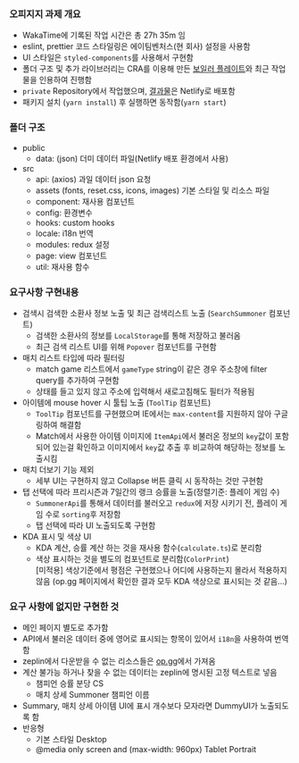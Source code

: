 ### 오피지지 과제 개요

- WakaTime에 기록된 작업 시간은 총 27h 35m 임
- eslint, prettier 코드 스타일링은 에이팀벤처스(현 회사) 설정을 사용함
- UI 스타일은 `styled-components`를 사용해서 구현함
- 폴더 구조 및 추가 라이브러리는 CRA를 이용해 만든 [보일러 플레이트](https://github.com/Aimho/boilerplate-react)와 최근 작업물을 인용하여 진행함
- `private` Repository에서 작업했으며, [결과물](https://wonderful-brattain-96bac2.netlify.app/)은 Netlify로 배포함
- 패키지 설치 (`yarn install`) 후 실행하면 동작함(`yarn start`)

### 폴더 구조

- public
  - data: (json) 더미 데이터 파일(Netlify 배포 환경에서 사용)
- src
  - api: (axios) 과일 데이터 json 요청
  - assets (fonts, reset.css, icons, images) 기본 스타일 및 리소스 파일
  - component: 재사용 컴포넌트
  - config: 환경변수
  - hooks: custom hooks
  - locale: i18n 번역
  - modules: redux 설정
  - page: view 컴포넌트
  - util: 재사용 함수

### 요구사항 구현내용

- 검색시 검색한 소환사 정보 노출 및 최근 검색리스트 노출 (`SearchSummoner` 컴포넌트)
  - 검색한 소환사의 정보를 `LocalStorage`를 통해 저장하고 불러옴
  - 최근 검색 리스트 UI를 위해 `Popover` 컴포넌트를 구현함
- 매치 리스트 타입에 따라 필터링
  - match game 리스트에서 `gameType` string이 같은 경우 주소창에 filter query를 추가하여 구현함
  - 상태를 들고 있지 않고 주소에 입력해서 새로고침해도 필터가 적용됨
- 아이템에 mouse hover 시 툴팁 노출 (`ToolTip` 컴포넌트)
  - `ToolTip` 컴포넌트를 구현했으며 IE에서는 `max-content`를 지원하지 않아 구글링하여 해결함
  - Match에서 사용한 아이템 이미지에 `ItemApi`에서 불러온 정보의 `key`값이 포함되어 있는걸 확인하고 이미지에서 `key`값 추출 후 비교하여 해당하는 정보를 노출시킴
- 매치 더보기 기능 제외
  - 세부 UI는 구현하지 않고 Collapse 버튼 클릭 시 동작하는 것만 구현함
- 탭 선택에 따라 프리시즌과 7일간의 랭크 승률을 노출(정렬기준: 플레이 게임 수)
  - `SummonerApi`를 통해서 데이터를 불러오고 `redux`에 저장 시키기 전, 플레이 게임 수로 `sorting`후 저장함
  - 탭 선택에 따라 UI 노출되도록 구현함
- KDA 표시 및 색상 UI
  - KDA 계산, 승률 계산 하는 것을 재사용 함수(`calculate.ts`)로 분리함
  - 색상 표시하는 것을 별도의 컴포넌트로 분리함(`ColorPrint`) <br/>
  [미적용] 색상기준에서 평점은 구현했으나 어디에 사용하는지 몰라서 적용하지 않음 (op.gg 페이지에서 확인한 결과 모두 KDA 색상으로 표시되는 것 같음...)

### 요구 사항에 없지만 구현한 것

- 메인 페이지 별도로 추가함
- API에서 불러온 데이터 중에 영어로 표시되는 항목이 있어서 `i18n`을 사용하여 번역함
- zeplin에서 다운받을 수 없는 리소스들은 [op.gg](https://www.op.gg/)에서 가져옴
- 계산 불가능 하거나 찾을 수 없는 데이터는 zeplin에 명시된 고정 텍스트로 넣음
  - 챔피언 승률 분당 CS
  - 매치 상세 Summoner 챔피언 이름
- Summary, 매치 상세 아이템 UI에 표시 개수보다 모자라면 DummyUI가 노출되도록 함
- 반응형
  - 기본 스타일 Desktop
  - @media only screen and (max-width: 960px) Tablet Portrait
